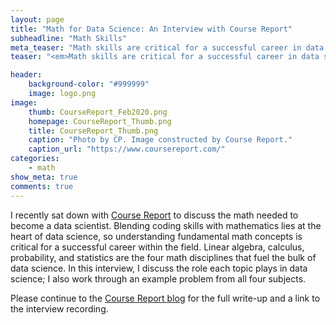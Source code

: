 ```yaml
---
layout: page
title: "Math for Data Science: An Interview with Course Report"
subheadline: "Math Skills"
meta_teaser: "Math skills are critical for a successful career in data science. Find out why in this interview with Course Report."
teaser: "<em>Math skills are critical for a successful career in data science. Find out why in this interview with Course Report.</em>"

header:
    background-color: "#999999"
    image: logo.png
image:
    thumb: CourseReport_Feb2020.png
    homepage: CourseReport_Thumb.png
    title: CourseReport_Thumb.png
    caption: "Photo by CP. Image constructed by Course Report."
    caption_url: "https://www.coursereport.com/"
categories:
    - math
show_meta: true
comments: true
---
```

<!--more-->


I recently sat down with [Course Report][1] to discuss the math needed to become a data scientist.  Blending coding skills with mathematics lies at the heart of data science, so understanding fundamental math concepts is critical for a successful career within the field.  Linear algebra, calculus, probability, and statistics are the four math disciplines that fuel the bulk of data science.  In this interview, I discuss the role each topic plays in data science; I also work through an example problem from all four subjects.


Please continue to the [Course Report blog][2] for the full write-up and a link to the interview recording.


[1]: https://www.coursereport.com/
[2]: https://www.coursereport.com/blog/math-for-data-science-with-metis